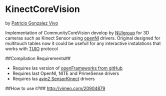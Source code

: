 # KinectCoreVision #
by [Patricio Gonzalez Vivo](http://patriciogonzalezvivo.com)

Implementation of CommunityCoreVision develop by [NUIgroup](http://ccv.nuigroup.com) for 3D cameras such as Kinect Sensor using [openNI](http://openni.org/) drivers. 
Original designed for multitouch tables now it could be usefull for any interactive instalations that works with [TUIO](http://tuio.org) protocol

##Compilation Requirements##

- Requires las version of [openFrameworks from gitHub](http://github.com/openframeworks/openFrameworks.git)
- Requires last OpenNI, NITE and PrimeSense drivers
- Requires las [avin2 SensorKinect](http://github.com/avin2/SensorKinect) drivers 

##How to use it?##
http://vimeo.com/20904879